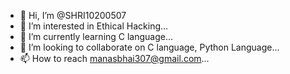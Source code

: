 - 👋 Hi, I’m @SHRI10200507
- 👀 I’m interested in Ethical Hacking...
- 🌱 I’m currently learning C language...
- 💞️ I’m looking to collaborate on C language, Python Language...
- 📫 How to reach manasbhai307@gmail.com...

<!---
 is a ✨ special ✨ repository because its `README.md` (this file) appears on your GitHub profile.
You can click the Preview link to take a look at your changes.
--->
